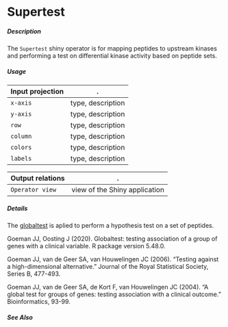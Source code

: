 # Supertest

##### Description

The `Supertest` shiny operator is for mapping peptides to upstream kinases and performing a test on differential kinase activity based on peptide sets.

##### Usage

Input projection|.
---|---
`x-axis`        | type, description 
`y-axis`        | type, description 
`row`           | type, description 
`column`        | type, description 
`colors`        | type, description 
`labels`        | type, description 

Output relations|.
---|---
`Operator view`        | view of the Shiny application

##### Details

The [globaltest](https://www.bioconductor.org/packages/release/bioc/html/globaltest.htmlpackage) is aplied to perform a hypothesis test on a set of peptides.

Goeman JJ, Oosting J (2020). Globaltest: testing association of a group of genes with a clinical variable. R package version 5.48.0.

Goeman JJ, van de Geer SA, van Houwelingen JC (2006). “Testing against a high-dimensional alternative.” Journal of the Royal Statistical Society, Series B, 477-493.

Goeman JJ, van de Geer SA, de Kort F, van Houwelingen JC (2004). “A global test for groups of genes: testing association with a clinical outcome.” Bioinformatics, 93-99.

##### See Also


